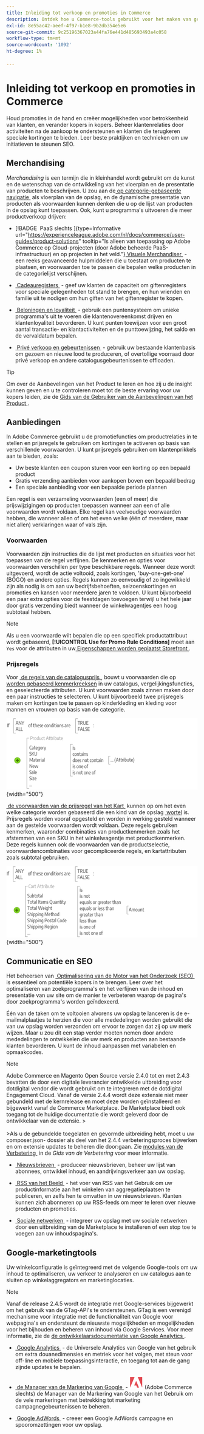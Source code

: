 ```yaml
---
title: Inleiding tot verkoop en promoties in Commerce
description: Ontdek hoe u Commerce-tools gebruikt voor het maken van gerichte promoties en kansen om klantenbinding te bevorderen.
exl-id: 8e55ac42-aeef-4f97-b1e8-9b2db354e5e6
source-git-commit: 9c25196367023a44fa76e441d485693493a4c058
workflow-type: tm+mt
source-wordcount: '1092'
ht-degree: 1%

---
```


# Inleiding tot verkoop en promoties in Commerce

Houd promoties in de hand en creëer mogelijkheden voor betrokkenheid van klanten, en verander kopers in kopers. Beheer klantenrelaties door activiteiten na de aankoop te ondersteunen en klanten die terugkeren speciale kortingen te bieden. Leer beste praktijken en technieken om uw initiatieven te steunen SEO.

## Merchandising

_Merchandising_ is een termijn die in kleinhandel wordt gebruikt om de kunst en de wetenschap van de ontwikkeling van het vloerplan en de presentatie van producten te beschrijven. U zou aan de [&#x200B; op categorie-gebaseerde navigatie &#x200B;](../catalog/navigation-top.md) als vloerplan van de opslag, en de dynamische presentatie van producten als voorwaarden kunnen denken die u op de lijst van producten in de opslag kunt toepassen. Ook, kunt u programma&#39;s uitvoeren die meer productverkoop drijven:

- [!BADGE &#x200B; PaaS slechts &#x200B;]{type=Informative url="https://experienceleague.adobe.com/nl/docs/commerce/user-guides/product-solutions" tooltip="Is alleen van toepassing op Adobe Commerce op Cloud-projecten (door Adobe beheerde PaaS-infrastructuur) en op projecten in het veld."} [&#x200B; Visuele Merchandiser &#x200B;](visual-merchandiser.md) - een reeks geavanceerde hulpmiddelen die u toestaat om producten te plaatsen, en voorwaarden toe te passen die bepalen welke producten in de categorielijst verschijnen.

- [&#x200B; Cadeauregisters &#x200B;](gift-registries.md) - geef uw klanten de capaciteit om giftenregisters voor speciale gelegenheden tot stand te brengen, en hun vrienden en familie uit te nodigen om hun giften van het giftenregister te kopen.

- [&#x200B; Beloningen en loyaliteit &#x200B;](rewards-loyalty.md) - gebruik een puntensysteem om unieke programma&#39;s uit te voeren die klantenovereenkomst drijven en klantenloyaliteit bevorderen. U kunt punten toewijzen voor een groot aantal transactie- en klantactiviteiten en de punttoewijzing, het saldo en de vervaldatum bepalen.

- [&#x200B; Privé verkoop en gebeurtenissen &#x200B;](events-private-sales.md) - gebruik uw bestaande klantenbasis om gezoem en nieuwe lood te produceren, of overtollige voorraad door privé verkoop en andere catalogusgebeurtenissen te offloaden.

>[!TIP]
>
>Om over de Aanbevelingen van het Product te leren en hoe zij u de insight kunnen geven en u te controleren moet tot de beste ervaring voor uw kopers leiden, zie de [&#x200B; Gids van de Gebruiker van de Aanbevelingen van het Product &#x200B;](https://experienceleague.adobe.com/docs/commerce/product-recommendations/guide-overview.html?lang=nl-NL).

## Aanbiedingen

In Adobe Commerce gebruikt u de promotiefuncties om productrelaties in te stellen en prijsregels te gebruiken om kortingen te activeren op basis van verschillende voorwaarden. U kunt prijsregels gebruiken om klantenprikkels aan te bieden, zoals:

- Uw beste klanten een coupon sturen voor een korting op een bepaald product
- Gratis verzending aanbieden voor aankopen boven een bepaald bedrag
- Een speciale aanbieding voor een bepaalde periode plannen

Een regel is een verzameling voorwaarden (een of meer) die prijswijzigingen op producten toepassen wanneer aan een of alle voorwaarden wordt voldaan. Elke regel kan veelvoudige voorwaarden hebben, die wanneer allen of om het even welke (één of meerdere, maar niet allen) verklaringen waar of vals zijn.

### Voorwaarden

Voorwaarden zijn instructies die de lijst met producten en situaties voor het toepassen van de regel verfijnen. De kenmerken en opties voor voorwaarden verschillen per type beschikbare regels. Wanneer deze wordt uitgevoerd, wordt de actie voltooid, zoals kortingen, &#39;buy-one-get-one&#39; (BOGO) en andere opties. Regels kunnen zo eenvoudig of zo ingewikkeld zijn als nodig is om aan uw bedrijfsbehoeften, seizoenskortingen en promoties en kansen voor meerdere jaren te voldoen. U kunt bijvoorbeeld een paar extra opties voor de feestdagen toevoegen terwijl u het hele jaar door gratis verzending biedt wanneer de winkelwagentjes een hoog subtotaal hebben.

>[!NOTE]
>
>Als u een voorwaarde wilt bepalen die op een specifiek productattribuut wordt gebaseerd, **[!UICONTROL Use for Promo Rule Conditions]** moet aan `Yes` voor de attributen in uw [&#x200B; Eigenschappen worden geplaatst Storefront &#x200B;](../catalog/attribute-product-create.md).


### Prijsregels

Voor [&#x200B; de regels van de catalogusprijs &#x200B;](price-rules-catalog.md), bouwt u voorwaarden die op [&#x200B; worden gebaseerd kenmerkreeksen &#x200B;](../catalog/attribute-sets.md) in uw catalogus, vergelijkingsfuncties, en geselecteerde attributen. U kunt voorwaarden zoals zinnen maken door een paar instructies te selecteren. U kunt bijvoorbeeld twee prijsregels maken om kortingen toe te passen op kinderkleding en kleding voor mannen en vrouwen op basis van de categorie.

![&#x200B; Diagram - de regels van de catalogusprijs van het voorbeeld &#x200B;](./assets/diagram-catalog-price-rules.png){width="500"}

[&#x200B; de voorwaarden van de prijsregel van het Kart &#x200B;](price-rules-cart.md) kunnen op om het even welke categorie worden gebaseerd die een kind van de opslag [&#x200B; wortel &#x200B;](../catalog/category-root.md) is. Prijsregels worden vooraf opgesteld en worden in werking gesteld wanneer aan de gestelde voorwaarden wordt voldaan. Deze regels gebruiken kenmerken, waaronder combinaties van productkenmerken zoals het afstemmen van een SKU in het winkelwagentje met productkenmerken. Deze regels kunnen ook de voorwaarden van de productselectie, voorwaardencombinaties voor gecompliceerde regels, en kartattributen zoals subtotal gebruiken.

![&#x200B; Diagram - de regels van de kartprijs van het voorbeeld &#x200B;](./assets/diagram-cart-price-rules.png){width="500"}

## Communicatie en SEO

Het beheersen van [&#x200B; Optimalisering van de Motor van het Onderzoek (SEO) &#x200B;](seo-overview.md) is essentieel om potentiële kopers in te brengen. Leer over het optimaliseren van zoekprogramma&#39;s en het verfijnen van de inhoud en presentatie van uw site om de manier te verbeteren waarop de pagina&#39;s door zoekprogramma&#39;s worden geïndexeerd.

Één van de taken om te voltooien alvorens uw opslag te lanceren is de e-mailmalplaatjes te herzien die voor alle mededelingen worden gebruikt die van uw opslag worden verzonden om ervoor te zorgen dat zij op uw merk wijzen. Maar u zou dit een stap verder moeten nemen door andere mededelingen te ontwikkelen die uw merk en producten aan bestaande klanten bevorderen. U kunt de inhoud aanpassen met variabelen en opmaakcodes.

>[!NOTE]
>
>Adobe Commerce en Magento Open Source versie 2.4.0 tot en met 2.4.3 bevatten de door een digitale leverancier ontwikkelde uitbreiding voor dotdigital vendor die wordt gebruikt om te integreren met de dotdigital Engagement Cloud. Vanaf de versie 2.4.4 wordt deze extensie niet meer gebundeld met de kernrelease en moet deze worden geïnstalleerd en bijgewerkt vanaf de Commerce Marketplace. De Marketplace biedt ook toegang tot de huidige documentatie die wordt geleverd door de ontwikkelaar van de extensie.
>&#x200B;><br><br>
>&#x200B;>Als u de gebundelde toegelaten en gevormde uitbreiding hebt, moet u uw composer.json- dossier als deel van het 2.4.4 verbeteringsproces bijwerken en om extensie updates te beheren die door:gaan. Zie [&#x200B; modules van de Verbetering &#x200B;](https://experienceleague.adobe.com/docs/commerce-operations/upgrade-guide/modules/upgrade.html?lang=nl-NL) in de _Gids van de Verbetering_ voor meer informatie.

- [&#x200B; Nieuwsbrieven &#x200B;](newsletters.md) - produceer nieuwsbrieven, beheer uw lijst van abonnees, ontwikkel inhoud, en aandrijvingsverkeer aan uw opslag.

- [&#x200B; RSS van het Beeld &#x200B;](social-rss.md#rss-feeds) - het voer van RSS van het Gebruik om uw productinformatie aan het winkelen van aggregatieplaatsen te publiceren, en zelfs hen te omvatten in uw nieuwsbrieven. Klanten kunnen zich abonneren op uw RSS-feeds om meer te leren over nieuwe producten en promoties.

- [&#x200B; Sociale netwerken &#x200B;](social-rss.md#social-networks) - integreer uw opslag met uw sociale netwerken door een uitbreiding van de Marketplace te installeren of een stop toe te voegen aan uw inhoudspagina&#39;s.

## Google-marketingtools

Uw winkelconfiguratie is geïntegreerd met de volgende Google-tools om uw inhoud te optimaliseren, uw verkeer te analyseren en uw catalogus aan te sluiten op winkelaggregators en marketinglocaties.

>[!NOTE]
>
>Vanaf de release 2.4.5 wordt de integratie met Google-services bijgewerkt om het gebruik van de GTag-API&#39;s te ondersteunen. GTag is een verenigd mechanisme voor integratie met de functionaliteit van Google voor webpagina&#39;s en ondersteunt de nieuwste mogelijkheden en mogelijkheden voor het bijhouden en beheren van inhoud via Google Services. Voor meer informatie, zie de [&#x200B; de ontwikkelaarsdocumentatie van Google Analytics &#x200B;](https://developers.google.com/analytics/devguides/collection/gtagjs).

- [&#x200B; Google Analytics &#x200B;](google-analytics.md) - de Universele Analytics van Google van het gebruik om extra douanedimensies en metriek voor het volgen, met steun voor off-line en mobiele toepassingsinteractie, en toegang tot aan de gang zijnde updates te bepalen.

- [&#x200B; de Manager van de Markering van Google &#x200B;](google-tag-manager.md) - ![&#x200B; Adobe Commerce &#x200B;](../assets/adobe-logo.svg) (Adobe Commerce slechts) de Manager van de Markering van Google van het Gebruik om de vele markeringen met betrekking tot marketing campagnegebeurtenissen te beheren.

- [&#x200B; Google AdWords &#x200B;](google-adwords.md) - creeer een Google AdWords campagne en spooromzettingen voor uw opslag.
